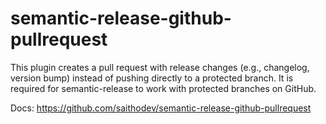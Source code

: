 # semantic-release-github-pullrequest
This plugin creates a pull request with release changes (e.g., changelog, version bump) instead of pushing directly to a protected branch. It is required for semantic-release to work with protected branches on GitHub.

Docs: https://github.com/saithodev/semantic-release-github-pullrequest
